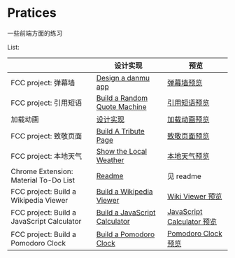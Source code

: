 # Pratices
一些前端方面的练习

List:

 

|                                            | 设计实现                                                     | 预览                                                         |
| ------------------------------------------ | ------------------------------------------------------------ | ------------------------------------------------------------ |
| FCC project: 弹幕墙                        | [Design a danmu app](https://freecodecamp.cn/challenges/design-a-danmu-app) | [弹幕墙预览](https://kiling.github.io/Pratices/FCC_danmu/FCC_danmu.html) |
| FCC project: 引用短语                      | [Build a Random Quote Machine](https://freecodecamp.cn/challenges/build-a-random-quote-machine) | [引用短语预览](https://kiling.github.io/Pratices/FCC_saying/FCC_saying.html) |
| 加载动画                                   | [设计实现](https://segmentfault.com/a/1190000010624216)      | [加载动画预览](https://kiling.github.io/Pratices/loading_practice/loading_animation_practice.html) |
| FCC project: 致敬页面                      | [Build A Tribute Page](https://freecodecamp.cn/challenges/build-a-tribute-page) | [致敬页面预览](https://kiling.github.io/Pratices/FCC_Build_a_Tribute-Page/Build_A_Tribute_Page.html) |
| FCC project: 本地天气                      | [Show the Local Weather](https://freecodecamp.cn/challenges/show-the-local-weather) | [本地天气预览](https://kiling.github.io/Pratices/FCC_weather/FCC_weather.html) |
| Chrome Extension: Material To-Do List      | [Readme](https://github.com/kiling/Pratices/tree/gh-pages/Material_Todolist_Extension) | 见 readme                                                    |
| FCC project: Build a Wikipedia Viewer      | [Build a Wikipedia Viewer](https://freecodecamp.cn/challenges/build-a-wikipedia-viewer) | [Wiki Viewer 预览](https://kiling.github.io/Pratices/FCC_wikisearch/FCC_wikisearch.html) |
| FCC project: Build a JavaScript Calculator | [Build a JavaScript Calculator](https://freecodecamp.cn/challenges/build-a-javascript-calculator) | [JavaScript Calculator 预览](https://kiling.github.io/Pratices/FCC_Calculator/FCC_Calculator.html) |
| FCC project: Build a Pomodoro Clock        | [Build a Pomodoro Clock](https://freecodecamp.cn/challenges/build-a-pomodoro-clock) | [Pomodoro Clock预览](https://kiling.github.io/Pratices/FCC_Pomodoro_Timer/FCC_Pomodoro_Timer.html) |

